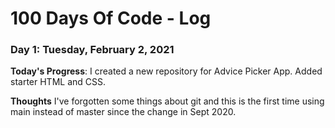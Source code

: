 # 100 Days Of Code - Log

### Day 1: Tuesday, February 2, 2021

**Today's Progress**: I created a new repository for Advice Picker App. Added starter HTML and CSS.

**Thoughts** I've forgotten some things about git and this is the first time using main instead of master since the change in Sept 2020.
